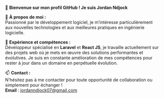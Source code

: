 👋 **Bienvenue sur mon profil GitHub ! Je suis Jordan Ndjock**

👀 **À propos de moi :**  
Passionné par le développement logiciel, je m’intéresse particulièrement aux nouvelles technologies et aux meilleures pratiques en ingénierie logicielle.

🌱 **Expérience et compétences :**  
Développeur spécialisé en **Laravel** et **React JS**, je travaille actuellement sur des projets web où je mets en œuvre des solutions performantes et évolutives. Je suis en constante amélioration de mes compétences pour rester à jour dans un domaine en perpétuelle évolution.

📫 **Contact :**  
N'hésitez pas à me contacter pour toute opportunité de collaboration ou simplement pour échanger !  
**Email** : jordanndjock07@gmail.com

<!---
jordanNdjock/jordanNdjock is a ✨ special ✨ repository because its `README.md` (this file) appears on your GitHub profile.
You can click the Preview link to take a look at your changes.
--->
